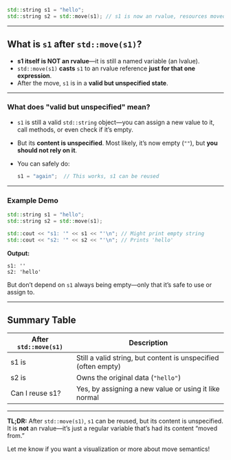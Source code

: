 ```cpp
std::string s1 = "hello";
std::string s2 = std::move(s1); // s1 is now an rvalue, resources moved to s2
```

---

## What is `s1` after `std::move(s1)`?

- **s1 itself is NOT an rvalue**—it is still a named variable (an lvalue).
- `std::move(s1)` **casts** `s1` to an rvalue reference **just for that one expression**.
- After the move, `s1` is in a **valid but unspecified state**.

---

### What does "valid but unspecified" mean?

- `s1` is still a valid `std::string` object—you can assign a new value to it, call methods, or even check if it’s empty.
- But its **content is unspecified**. Most likely, it’s now empty (`""`), but **you should not rely on it**.
- You can safely do:

  ```cpp
  s1 = "again";  // This works, s1 can be reused
  ```

---

### Example Demo

```cpp
std::string s1 = "hello";
std::string s2 = std::move(s1);

std::cout << "s1: '" << s1 << "'\n"; // Might print empty string
std::cout << "s2: '" << s2 << "'\n"; // Prints 'hello'
```

**Output:**

```
s1: ''
s2: 'hello'
```

But don’t depend on `s1` always being empty—only that it’s safe to use or assign to.

---

## **Summary Table**

| After `std::move(s1)` | Description                                                    |
| --------------------- | -------------------------------------------------------------- |
| s1 is                 | Still a valid string, but content is unspecified (often empty) |
| s2 is                 | Owns the original data (`"hello"`)                             |
| Can I reuse s1?       | Yes, by assigning a new value or using it like normal          |

---

**TL;DR:**
After `std::move(s1)`, `s1` can be reused, but its content is unspecified. It is **not** an rvalue—it’s just a regular variable that’s had its content “moved from.”

Let me know if you want a visualization or more about move semantics!
